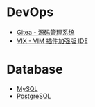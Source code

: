 
# DevOps

* [Gitea - 源码管理系统](gitea/x1.md)
* [VIX - VIM 插件加强版 IDE](vix/x1.md)

# Database

* [MySQL](mysql/v57-x1.md)
* [PostgreSQL](postgresql/v96-x1.md)


